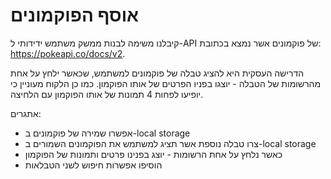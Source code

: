 # אוסף הפוקמונים

קיבלנו משימה לבנות ממשק משתמש ידידותי ל-API של פוקמונים אשר נמצא בכתובת: https://pokeapi.co/docs/v2.

הדרישה העסקית היא להציג טבלה של פוקמונים למשתמש, שכאשר ילחץ על אחת מהרשומות של הטבלה - יוצגו בפניו הפרטים של אותו הפוקמון.
כמו כן הלקוח מעוניין כי יופיעו לפחות 4 תמונות של אותו הפוקמון עם הלחיצה.

אתגרים:
- אפשרו שמירה של פוקמונים ב-local storage
- צרו טבלה נוספת אשר תציג למשתמש את הפוקמונים השמורים ב-local storage
- כאשר נלחץ על אחת הרשומות - יוצג בפנינו פרטים ותמונות של הפוקמון
- הוסיפו אפשרות חיפוש לשני הטבלאות
